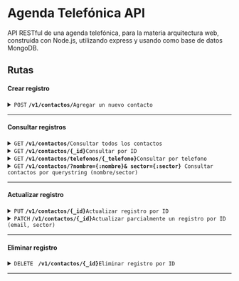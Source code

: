 # Agenda Telefónica API

API RESTful de una agenda telefónica, para la materia arquitectura web, construida con Node.js, utilizando express y usando como base de datos MongoDB.

## Rutas

#### Crear registro
<details>
 <summary><code>POST</code> <code><b>/v1/contactos/</b></code><code>Agregar un nuevo contacto</code></summary>

##### Body ejemplo

```json
{
  "nombre": "Raul Gomez",
  "telefono": "01145623454",
  "email": "rgomez@ejemplo.com",
  "sector": "Ventas"
}
```

##### Respuesta

> | http code     | content-type                      | response                                                            |
> |---------------|-----------------------------------|---------------------------------------------------------------------|
> | `201`         | `text/plain;charset=UTF-8`        | `contacto creado exitosamente      `                                |
> | `500`         | `text/plain;charset=utf-8`         | `Error al crear el contacto`                                       |

##### Ejemplo cURL

```bash
curl -X POST -H "Content-Type: application/json" http://localhost:3000/v1/contactos -d '{
  "nombre": "Pablo Perez",
  "telefono": "543665655",
  "email": "pperez@ejemplo.com",
  "sector": "Ventas"
}'
```

</details>

------------------------------------------------------------------------------------------
#### Consultar registros

<details>
 <summary><code>GET</code> <code><b>/v1/contactos/</b></code><code>Consultar todos los contactos</code></summary>

##### Parameters

> None
 
##### Responses

> | http code     | content-type                      | response                                                            |
> |---------------|-----------------------------------|---------------------------------------------------------------------|
> | `200`         | `application/json`                | `JSON String`                                                        |
> | `404`         | `text/plain;charset=UTF-8`        | `Contacto no encontrado`                                            |
> | `500`         | `text/plain;charset=utf-8`         | `Error al crear el contacto`                                       |

##### Ejemplo cURL

```bash
curl http://localhost:3000/v1/contactos
```

</details>

<details>
 <summary><code>GET</code> <code><b>/v1/contactos/{_id}</b></code><code>Consultar por ID</code></summary>

##### Parameters

> | name              |  type     | data type      | description                         |
> |-------------------|-----------|----------------|-------------------------------------|
> | `_id` |  `required` | `String`                   | `ID del contacto`                     |
 
##### Responses
> | http code     | content-type                      | response                                                            |
> |---------------|-----------------------------------|---------------------------------------------------------------------|
> | `200`         | `application/json`                | `JSON string`                                                       |
> | `400`         | `text/plain;charset=UTF-8`        | `formato _id invalido`                                              |
> | `404`         | `text/plain;charset=UTF-8`        | `Contacto no encontrado`                                            |
> | `500`         | `text/plain;charset=utf-8`        | `Error al obtener el contacto`                                      |


##### Ejemplo cURL

```bash
curl http://localhost:3000/v1/contactos/65503187742acfc9d7396ca1
```
</details>

<details>
 <summary><code>GET</code> <code><b>/v1/contactos/telefonos/{_telefono}</b></code><code>Consultar por telefono</code></summary>

##### Parameters

> | name              |  type     | data type      | description                         |
> |-------------------|-----------|----------------|-------------------------------------|
> | `telefono` |  `required` | `String`                    | `Telefono del contacto`           |
 
##### Responses

> | http code     | content-type                      | response                                                            |
> |---------------|-----------------------------------|---------------------------------------------------------------------|
> | `200`         | `application/json`                | `JSON string`              `                                          |
> | `404`         | `text/plain;charset=UTF-8`        | `telefono no encontrado`                                            |
> | `500`         | `text/plain;charset=utf-8`        | `Error al obtener el telefono`                                      |

##### Ejemplo cURL

```bash
curl http://localhost:3000/v1/contactos/telefonos/435456
```
</details>

<details>
 <summary><code>GET</code> <code><b>/v1/contactos/?nombre={:nombre}& sector={:sector} </b></code><code>Consultar contactos por querystring (nombre/sector) </code></summary>

##### Parameters

> | name              |  type     | data type      | description                         |
> |-------------------|-----------|----------------|-------------------------------------|
> | `nombre` |  `opcional` |` String `                   | `nombre del contacto`         |
> | `sector` |  `opcional` | `String`                    | `sector del contacto`         |
 
##### Responses

> | http code     | content-type                      | response                                                            |
> |---------------|-----------------------------------|---------------------------------------------------------------------|
> | `200`         | `application/json`               | `JSON String`                                                           |
> | `500`         | `text/plain;charset=utf-8`         | `Error al crear el contacto`                                       |
 > | `404`         | `text/plain;charset=UTF-8`        | `Contacto no encontrado`                                            |

##### Ejemplo cURL

```bash
curl http://localhost:3000/v1/contactos?sector=IT&nombre=Ignacio
```

</details>

------------------------------------------------------------------------------------------
#### Actualizar registro

<details>
   <summary><code>PUT</code> <code><b>/v1/contactos/{_id}</b></code><code>Actualizar registro por ID</code></summary>

##### Parameters

> | name              |  type     | data type      | description                         |
> |-------------------|-----------|----------------|-------------------------------------|
> | `_id` |  `required` | `String`                    | `ID del contacto`                     |

##### Responses
> | http code     | content-type                      | response                                                            |
> |---------------|-----------------------------------|---------------------------------------------------------------------|
> | `200`         | `text/plain;charset=UTF-8`        | `contacto actualizado exitosamente`                                |
> | `400`         | `text/plain;charset=UTF-8`        | `formato id invalido`                                               |
> | `404`         | `text/plain;charset=UTF-8`        | `Contacto no encontrado`                                             |
> | `500`         | `text/plain;charset=utf-8`         | `Error al actualizar el contacto`                                   |

##### Example cURL

```bash
curl -X PUT -H "Content-Type: application/json" http://localhost:3000/v1/contactos/65503187742acfc9d7396ca1 -d '{"nombre":"Alejandra Martinez","email":"amartinez@ejemplo.com","telefono":"345435345435","sector": "IT"}'
```

</details>

<details>
   <summary><code>PATCH</code> <code><b>/v1/contactos/{_id}</b></code><code>Actualizar parcialmente un registro por ID (email, sector)</code></summary>

##### Parameters

> | name              |  type     | data type      | description                         |
> |-------------------|-----------|----------------|-------------------------------------|
> | `_id` |  `required` | `String`                    | `ID del contacto`                |

##### Responses
> | http code     | content-type                      | response                                                            |
> |---------------|-----------------------------------|---------------------------------------------------------------------|
> | `200`         | `text/plain;charset=UTF-8`        | `contacto actualizado exitosamente`                                |
> | `400`         | `text/plain;charset=UTF-8`        | `formato id invalido`                                               |
> | `404`         | `text/plain;charset=UTF-8`        | `Contacto no encontrado`                                             |
> | `403`         | `text/plain;charset=UTF-8`        | `Operación no válida. Solo se permite actualizar los campos telefono o sector`|
> | `500`         | `text/plain;charset=utf-8`         | `Error al actualizar el contacto`                                   |

##### Example cURL

```bash
curl -X PUT -H "Content-Type: application/json" http://localhost:3000/v1/contactos/65503187742acfc9d7396ca1 -d '{"sector": "IT"}'
```

</details>

------------------------------------------------------------------------------------------
#### Eliminar registro

<details>
  <summary><code>DELETE </code> <code><b>/v1/contactos/{_id}</b></code><code>Eliminar registro por ID</code></summary>

##### Parameters

> | name              |  type     | data type      | description                         |
> |-------------------|-----------|----------------|-------------------------------------|
> | `_id` |  `required` | `String`                    | `ID del contacto`                     |

##### Responses
> | http code     | content-type                      | response                                                            |
> |---------------|-----------------------------------|---------------------------------------------------------------------|
> | `200`         | `text/plain;charset=UTF-8`        | `contacto borrado exitosamente`                                |
> | `400`         | `text/plain;charset=UTF-8`        | `formato id invalido`                                               |
> | `404`         | `text/plain;charset=UTF-8`        | `Contacto no encontrado`                                             |
> | `500`         | `text/plain;charset=utf-8`         | `Error al borrar el contacto`                                   |

##### Example cURL

> ```javascript
>  curl -X DELETE http://localhost:3000/v1/contactos/65503187742acfc9d7396ca1
> ```
</details>

------------------------------------------------------------------------------------------

